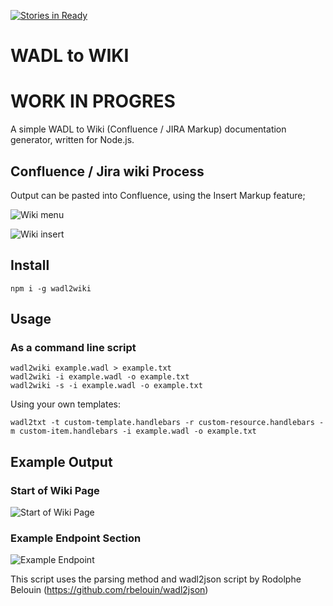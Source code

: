 [![Stories in Ready](https://badge.waffle.io/schrepfler/wadl2wiki.png?label=ready&title=Ready)](https://waffle.io/schrepfler/wadl2wiki)
# WADL to WIKI
# WORK IN PROGRES

A simple WADL to Wiki (Confluence / JIRA Markup) documentation generator, written for Node.js.

## Confluence / Jira wiki Process

Output can be pasted into Confluence, using the Insert Markup feature; 


![Wiki menu](https://raw.github.com/jhitchcock/raml2wiki/master/wikimenu.png)

![Wiki insert](https://raw.github.com/jhitchcock/raml2wiki/master/wikiinsert.png)


## Install
```
npm i -g wadl2wiki
```


## Usage

### As a command line script

```
wadl2wiki example.wadl > example.txt
wadl2wiki -i example.wadl -o example.txt
wadl2wiki -s -i example.wadl -o example.txt
```

Using your own templates:

```
wadl2txt -t custom-template.handlebars -r custom-resource.handlebars -m custom-item.handlebars -i example.wadl -o example.txt
```

## Example Output

### Start of Wiki Page
![Start of Wiki Page](https://raw.github.com/jhitchcock/raml2wiki/master/wikiExample1.png)

### Example Endpoint Section
![Example Endpoint](https://raw.github.com/jhitchcock/raml2wiki/master/wikiExample2.png)

This script uses the parsing method and wadl2json script by Rodolphe Belouin
(https://github.com/rbelouin/wadl2json)
